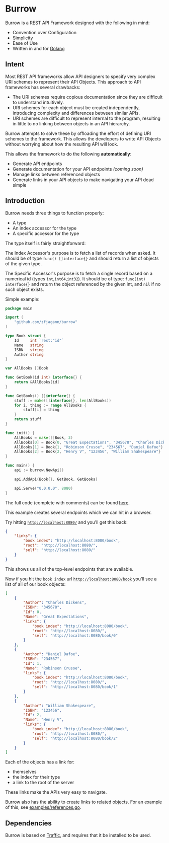 # Burrow

Burrow is a REST API Framework designed with the following in mind:

- Convention over Configuration
- Simplicity
- Ease of Use
- Written in and for [Golang](http://golang.org)

## Intent

Most REST API frameworks allow API designers to specify very complex URI schemes to represent their API Objects.
This approach to API frameworks has several drawbacks:

- The URI schemes require copious documentation since they are difficult to understand intuitively.
- URI schemes for each object must be created independently, introducing complexity and differences between similar APIs. 
- URI schemes are difficult to represent internal to the program, resulting in little to no linking between objects in an API hierarchy.

Burrow attempts to solve these by offloading the effort of defining URI schemes to the framework. This allows the
developers to write API Objects without worrying about how the resulting API will look.

This allows the framework to do the following **automatically**:

- Generate API endpoints
- Generate documentation for your API endpoints *(coming soon)*
- Manage links between referenced objects
- Generate links in your API objects to make navigating your API dead simple

## Introduction

Burrow needs three things to function properly:

- A type
- An index accessor for the type
- A specific accessor for the type

The type itself is fairly straightforward:

The Index Accessor's purpose is to fetch a list of records when asked. It should be of type `func() []interface{}`
and should return a list of objects of the given type.

The Specific Accessor's purpose is to fetch a single record based on a numerical id (types `int`,`int64`,`int32`).
It should be of type: `func(int) interface{}` and return the object referenced by the given int, and `nil`
if no such object exists.


Simple example:

```go
package main

import (
    "github.com/zfjagann/burrow"
)

type Book struct {
    Id     int `rest:"id"`
    Name   string
    ISBN   string
    Author string
}

var AllBooks []Book

func GetBook(id int) interface{} {
    return &AllBooks[id]
}

func GetBooks() []interface{} {
    stuff := make([]interface{}, len(AllBooks))
    for i, thing := range AllBooks {
        stuff[i] = thing
    }
    return stuff
}

func init() {
    AllBooks = make([]Book, 3)
    AllBooks[0] = Book{0, "Great Expectations", "345678", "Charles Dickens"}
    AllBooks[1] = Book{1, "Robinson Crusoe", "234567", "Daniel Dafoe"}
    AllBooks[2] = Book{2, "Henry V", "123456", "William Shakespeare"}
}

func main() {
    api := burrow.NewApi()

    api.AddApi(Book{}, GetBook, GetBooks)

    api.Serve("0.0.0.0", 8080)
}
```

The full code (complete with comments) can be found
[here](http://github.com/zfjagann/burrow/tree/master/examples/simple.go).

This example creates several endpoints which we can hit in a browser.

Try hitting [`http://localhost:8080/`](http://localhost:8080/) and you'll get this back:

```json
{
    "links": {
        "book index": "http://localhost:8080/book",
        "root": "http://localhost:8080/",
        "self": "http://localhost:8080/"
    }
}
```

This shows us all of the top-level endpoints that are available.

Now if you hit the `book index` url [`http://localhost:8080/book`](http://localhost:8080/book) you'll see a list of 
all of our book objects:

```json
[
    {
        "Author": "Charles Dickens",
        "ISBN": "345678",
        "Id": 0,
        "Name": "Great Expectations",
        "links": {
            "book index": "http://localhost:8080/book",
            "root": "http://localhost:8080/",
            "self": "http://localhost:8080/book/0"
        }
    },
    {
        "Author": "Daniel Dafoe",
        "ISBN": "234567",
        "Id": 1,
        "Name": "Robinson Crusoe",
        "links": {
            "book index": "http://localhost:8080/book",
            "root": "http://localhost:8080/",
            "self": "http://localhost:8080/book/1"
        }
    },
    {
        "Author": "William Shakespeare",
        "ISBN": "123456",
        "Id": 2,
        "Name": "Henry V",
        "links": {
            "book index": "http://localhost:8080/book",
            "root": "http://localhost:8080/",
            "self": "http://localhost:8080/book/2"
        }
    }
]
```

Each of the objects has a link for:

- themselves
- the index for their type
- a link to the root of the server

These links make the APIs very easy to navigate.

Burrow also has the ability to create links to related objects. For an example of this, see
[examples/references.go](http://github.com/zfjagann/burrow/tree/master/examples/references.go).

## Dependencies

Burrow is based on [Traffic](http://github.com/pilu/traffic), and requires that it be installed to be used.
